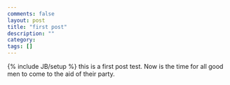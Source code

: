 ```yaml
---
comments: false
layout: post
title: "first post"
description: ""
category: 
tags: []
---
```

{% include JB/setup %}
this is a first post test.  Now is the time for all good men to come to the aid of their party.
